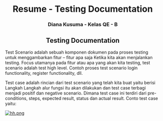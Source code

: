 <h1 align="center">Resume - Testing Documentation</h1>
<h3 align="center">Diana Kusuma - Kelas QE - B</h3>

<h2 align="center">Testing Documentation</h2>

Test Scenario adalah sebuah komponen dokumen pada proses testing untuk menggambarkan fitur – fitur apa saja Ketika kita akan menjalankan testing. Focus utamanya pada fitur atau apa yang akan kita testing, test scenario adalah test high level. Contoh proses test scenario login functionality, register functionality, dll. 

Test case adalah rincian dari test scenario yang telah kita buat yaitu berisi Langkah Langkah alur fungsi itu akan dilakukan dan test case terbagi menjadi positif dan negative scenario. Dimana test case ini terdiri dari pre-conditions, steps, expected result, status dan actual result. Conto test case yaitu:

[![hh.png](https://i.postimg.cc/XNRWfC8Z/hh.png)](https://postimg.cc/xq3BYqBY)